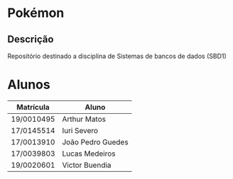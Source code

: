 # Pokémon

## Descrição

Repositório destinado a disciplina de Sistemas de bancos de dados (SBD1)

# Alunos

| Matrícula  | Aluno                 |
| ---------- | -----                 |
| 19/0010495| Arthur Matos           |
| 17/0145514 | Iuri Severo           |
| 17/0013910 | João Pedro Guedes     |
| 17/0039803 | Lucas Medeiros        |
| 19/0020601 | Victor Buendia        |
